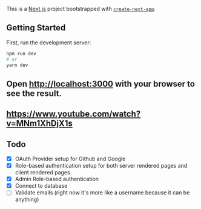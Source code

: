 This is a [Next.js](https://nextjs.org/) project bootstrapped with [`create-next-app`](https://github.com/vercel/next.js/tree/canary/packages/create-next-app).

## Getting Started

First, run the development server:

```bash
npm run dev
# or
yarn dev
```

## Open [http://localhost:3000](http://localhost:3000) with your browser to see the result.

## https://www.youtube.com/watch?v=MNm1XhDjX1s

## Todo

- [x] OAuth Provider setup for Github and Google
- [x] Role-based authentication setup for both server rendered pages and client rendered pages
- [x] Admin Role-based authentication
- [x] Connect to database
- [ ] Validate emails (right now it's more like a username because it can be anything)
